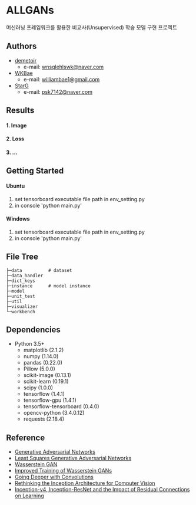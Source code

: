 # ALLGANs

머신러닝 프레임워크를 활용한 비교사(Unsupervised) 학습 모델 구현 프로젝트



## Authors

- [demetoir](https://github.com/demetoir)
  - e-mail: wnsqlehlswk@naver.com
- [WKBae](https://github.com/WKBae)
  - e-mail: williambae1@gmail.com
- [StarG](https://github.com/psk7142)
  - e-mail: psk7142@naver.com

## Results

#### 1. Image

#### 2. Loss

#### 3. ...

## Getting Started

#### Ubuntu

1. set tensorboard executable file path in env_setting.py
2. in console 'python main.py'

#### Windows

1. set tensorboard executable file path in env_setting.py
2. in console 'python main.py'

## File Tree

```
├─data          # dataset
├─data_handler
├─dict_keys
├─instance      # model instance
├─model
├─unit_test
├─util
├─visualizer
└─workbench
```

## Dependencies

- Python 3.5+
    - matplotlib (2.1.2)
    - numpy (1.14.0)
    - pandas (0.22.0)
    - Pillow (5.0.0)
    - scikit-image (0.13.1)
    - scikit-learn (0.19.1)
    - scipy (1.0.0)
    - tensorflow (1.4.1)
    - tensorflow-gpu (1.4.1)
    - tensorflow-tensorboard (0.4.0)
    - opencv-python (3.4.0.12)
    - requests (2.18.4)
  

## Reference

- [Generative Adversarial Networks](https://arxiv.org/abs/1406.2661)
- [Least Squares Generative Adversarial Networks](https://arxiv.org/abs/1611.04076)
- [Wasserstein GAN](https://arxiv.org/abs/1701.07875)
- [Improved Training of Wasserstein GANs](https://arxiv.org/abs/1704.00028)
- [Going Deeper with Convolutions](https://arxiv.org/abs/1409.4842)
- [Rethinking the Inception Architecture for Computer Vision](https://arxiv.org/abs/1512.00567)
- [Inception-v4, Inception-ResNet and the Impact of Residual Connections on Learning](https://arxiv.org/abs/1602.07261)